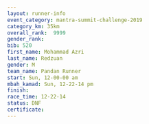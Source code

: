 ```yaml
---
layout: runner-info 
event_category: mantra-summit-challenge-2019 
category_km: 35km 
overall_rank:  9999
gender_rank: 
bib: 520
first_name: Mohammad Azri
last_name: Redzuan
gender: M
team_name: Pandan Runner
start: Sun, 12-00-00 am
mbah_kamad: Sun, 12-22-14 pm
finish: 
race_time: 12-22-14
status: DNF
certificate: 
---
```

